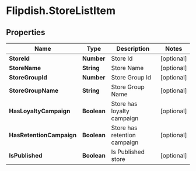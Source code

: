 # Flipdish.StoreListItem

## Properties
Name | Type | Description | Notes
------------ | ------------- | ------------- | -------------
**StoreId** | **Number** | Store Id | [optional] 
**StoreName** | **String** | Store Name | [optional] 
**StoreGroupId** | **Number** | Store Group Id | [optional] 
**StoreGroupName** | **String** | Store Group Name | [optional] 
**HasLoyaltyCampaign** | **Boolean** | Store has loyalty campaign | [optional] 
**HasRetentionCampaign** | **Boolean** | Store has retention campaign | [optional] 
**IsPublished** | **Boolean** | Is Published store | [optional] 


